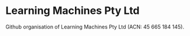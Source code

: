 # Learning Machines Pty Ltd

Github organisation of Learning Machines Pty Ltd (ACN: 45 665 184 145).
